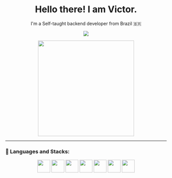 <h1 align="center">Hello there! I am Victor.</h1>
<p align="center">I'm a Self-taught backend developer from Brazil 🇧🇷</p>

<p align="center">
  <a href="https://discord.redehyel.com"><img src="https://img.shields.io/badge/-Discord-5865F2?style=for-the-badge&logo=discord&logoColor=white" /></a>
</p>

<p align="center">
  <img src="https://github.com/seuuser/seuuser/blob/main/seuavatar.png" width="300" />
</p>

---

### 🧠 Languages and Stacks:

<p align="center">
  <img src="https://cdn.jsdelivr.net/gh/devicons/devicon/icons/java/java-original.svg" width="40" />
  <img src="https://cdn.jsdelivr.net/gh/devicons/devicon/icons/mysql/mysql-original.svg" width="40" />
  <img src="https://cdn.jsdelivr.net/gh/devicons/devicon/icons/sqlite/sqlite-original.svg" width="40" />
  <img src="https://cdn.jsdelivr.net/gh/devicons/devicon/icons/intellij/intellij-original.svg" width="40" />
  <img src="https://cdn.jsdelivr.net/gh/devicons/devicon/icons/git/git-original.svg" width="40" />
  <img src="https://cdn.jsdelivr.net/gh/devicons/devicon/icons/vscode/vscode-original.svg" width="40" />
  <img src="https://cdn.jsdelivr.net/gh/devicons/devicon/icons/python/python-original.svg" width="40" />
</p>
